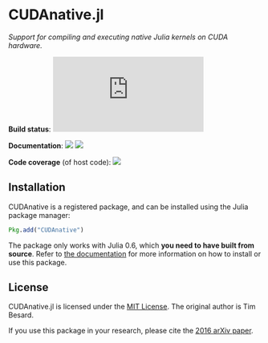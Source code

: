 CUDAnative.jl
=============

*Support for compiling and executing native Julia kernels on CUDA hardware.*

**Build status**: [![][buildbot-julia06-img]][buildbot-julia06-url] <!--[![][buildbot-juliadev-img]][buildbot-juliadev-url]-->

**Documentation**: [![][docs-stable-img]][docs-stable-url] [![][docs-latest-img]][docs-latest-url]

**Code coverage** (of host code): [![][coverage-img]][coverage-url]

[buildbot-julia06-img]: http://ci.maleadt.net/shields/build.php?builder=CUDAnative-julia06-x86-64bit&name=julia%200.6
[buildbot-julia06-url]: http://ci.maleadt.net/shields/url.php?builder=CUDAnative-julia06-x86-64bit
[buildbot-juliadev-img]: http://ci.maleadt.net/shields/build.php?builder=CUDAnative-juliadev-x86-64bit&name=julia%20dev
[buildbot-juliadev-url]: http://ci.maleadt.net/shields/url.php?builder=CUDAnative-juliadev-x86-64bit

[docs-stable-img]: https://img.shields.io/badge/docs-stable-blue.svg
[docs-stable-url]: http://juliagpu.github.io/CUDAnative.jl/stable
[docs-latest-img]: https://img.shields.io/badge/docs-latest-blue.svg
[docs-latest-url]: http://juliagpu.github.io/CUDAnative.jl/latest

[coverage-img]: https://codecov.io/gh/JuliaGPU/CUDAnative.jl/coverage.svg
[coverage-url]: https://codecov.io/gh/JuliaGPU/CUDAnative.jl


Installation
------------

CUDAnative is a registered package, and can be installed using the Julia package manager:

```julia
Pkg.add("CUDAnative")
```

The package only works with Julia 0.6, which **you need to have built from source**. Refer
to [the documentation][docs-stable-url] for more information on how to install or use this
package.


License
-------

CUDAnative.jl is licensed under the [MIT License](LICENSE.md). The original author is Tim Besard.

If you use this package in your research, please cite the [2016 arXiv paper](https://arxiv.org/abs/1604.03410).
